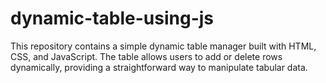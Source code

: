 # dynamic-table-using-js
This repository contains a simple dynamic table manager built with HTML, CSS, and JavaScript. The table allows users to add or delete rows dynamically, providing a straightforward way to manipulate tabular data. 
